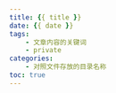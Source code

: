 ```yaml
---
title: {{ title }}
date: {{ date }}
tags:
    - 文章内容的关键词
    - private
categories:
    - 对照文件存放的目录名称
toc: true
---
```

